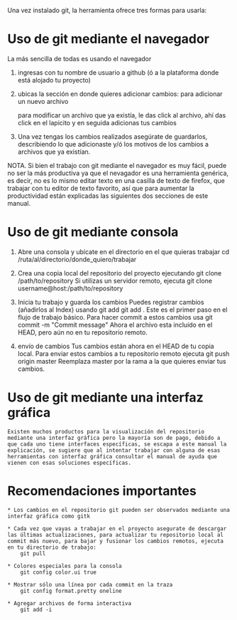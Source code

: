 Una vez instalado git, la herramienta ofrece tres formas para usarla:

# Uso de git mediante el navegador
La más sencilla de todas es usando el navegador

1. ingresas con tu nombre de usuario a github (ó a la plataforma donde está alojado tu proyecto)

2. ubicas la sección en donde quieres adicionar cambios:
    para adicionar un nuevo archivo

    para modificar un archivo que ya existía, le das click al archivo, ahí das click en el lapicito y en seguida adicionas tus cambios

3. Una vez tengas los cambios realizados asegúrate de guardarlos, describiendo lo que adicionaste y/ó los motivos de los cambios a archivos que ya existían.

NOTA. Si bien el trabajo con git mediante el navegador es muy fácil, puede no ser la más productiva ya que el nevagador es una herramienta genérica, es decir, no es lo mismo editar texto en una casilla de texto de firefox, que trabajar con tu editor de texto favorito, así que para aumentar la productividad están explicadas las siguientes dos secciones de este manual.

# Uso de git mediante consola

1. Abre una consola y ubícate en el directorio en el que quieras trabajar
        cd /ruta/al/directorio/donde_quiero/trabajar

2. Crea una copia local del repositorio del proyecto ejecutando
        git clone /path/to/repository
    Si utilizas un servidor remoto, ejecuta
        git clone username@host:/path/to/repository

3. Inicia tu trabajo y guarda los cambios
    Puedes registrar cambios (añadirlos al Index) usando
       git add <filename>
       git add .
    Este es el primer paso en el flujo de trabajo básico. Para hacer commit a estos cambios usa
       git commit -m "Commit message"
    Ahora el archivo esta incluído en el HEAD, pero aún no en tu repositorio remoto.

4. envío de cambios
    Tus cambios están ahora en el HEAD de tu copia local. Para enviar estos cambios a tu repositorio remoto ejecuta
        git push origin master
    Reemplaza master por la rama a la que quieres enviar tus cambios.

# Uso de git mediante una interfaz gráfica
    Existen muchos productos para la visualización del repositorio mediante una interfaz gráfica pero la mayoría son de pago, debido a que cada uno tiene interfaces específicas, se escapa a este manual la explicación, se sugiere que al intentar trabajar con alguna de esas herramientas con interfaz gráfica consultar el manual de ayuda que vienen con esas soluciones específicas.


# Recomendaciones importantes

    * Los cambios en el repositorio git pueden ser observados mediante una interfaz gráfica como gitk

    * Cada vez que vayas a trabajar en el proyecto asegurate de descargar las últimas actualizaciones, para actualizar tu repositorio local al commit más nuevo, para bajar y fusionar los cambios remotos, ejecuta en tu directorio de trabajo:
        git pull

    * Colores especiales para la consola
        git config color.ui true

    * Mostrar sólo una línea por cada commit en la traza
        git config format.pretty oneline

    * Agregar archivos de forma interactiva
        git add -i
